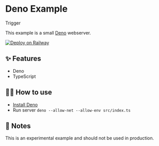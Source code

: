 # Deno Example

Trigger

This example is a small [Deno](https://deno.land/) webserver.

[![Deploy on Railway](https://railway.app/button.svg)](https://railway.app/new?template=https%3A%2F%2Fgithub.com%2Frailwayapp%2Fexamples%2Ftree%2Fmaster%2Fexamples%2Fdeno)

## ✨ Features

- Deno
- TypeScript

## 💁‍♀️ How to use

- [Install Deno](https://deno.land/)
- Run server `deno --allow-net --allow-env src/index.ts`

## 📝 Notes

This is an experimental example and should not be used in production.
